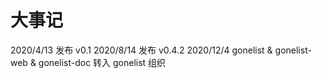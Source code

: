 # 大事记

2020/4/13 发布 v0.1
2020/8/14 发布 v0.4.2
2020/12/4 gonelist & gonelist-web & gonelist-doc 转入 gonelist 组织